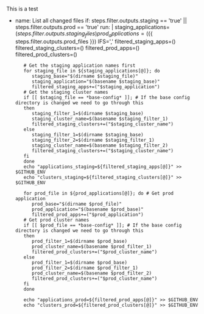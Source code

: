 This is a test

- name: List all changed files
        if: steps.filter.outputs.staging == 'true' || steps.filter.outputs.prod == 'true'
        run: |
         staging_applications=(${{ steps.filter.outputs.staging_files }})
         prod_applications=(${{ steps.filter.outputs.prod_files }})
         IFS=','
         filtered_staging_apps=()
         filtered_staging_clusters=()
         filtered_prod_apps=()
         filtered_prod_clusters=()
         
         # Get the staging application names first
         for staging_file in ${staging_applications[@]}; do
            staging_base="$(dirname $staging_file)"
            staging_application="$(basename $staging_base)"
            filtered_staging_apps+=("$staging_application") 
         # Get the staging cluster names 
         if [[ $staging_file == *base-config* ]]; # If the base config directory is changed we need to go through this
         then
            staging_filter_1=$(dirname $staging_base)
            staging_cluster_name=$(basename $staging_filter_1)
            filtered_staging_clusters+=("$staging_cluster_name")
         else
            staging_filter_1=$(dirname $staging_base)
            staging_filter_2=$(dirname $staging_filter_1)
            staging_cluster_name=$(basename $staging_filter_2)
            filtered_staging_clusters+=("$staging_cluster_name")
         fi
         done
         echo "applications_staging=${filtered_staging_apps[@]}" >> $GITHUB_ENV
         echo "clusters_staging=${filtered_staging_clusters[@]}" >> $GITHUB_ENV
         
         for prod_file in ${prod_applications[@]}; do # Get prod application 
            prod_base="$(dirname $prod_file)"
            prod_application="$(basename $prod_base)"
            filtered_prod_apps+=("$prod_application")  
         # Get prod cluster names
         if [[ $prod_file == *base-config* ]]; # If the base config directory is changed we need to go through this
         then
            prod_filter_1=$(dirname $prod_base)
            prod_cluster_name=$(basename $prod_filter_1)
            filtered_prod_clusters+=("$prod_cluster_name")
         else
            prod_filter_1=$(dirname $prod_base)
            prod_filter_2=$(dirname $prod_filter_1)
            prod_cluster_name=$(basename $prod_filter_2)
            filtered_prod_clusters+=("$prod_cluster_name")
         fi
         done
         
         echo "applications_prod=${filtered_prod_apps[@]}" >> $GITHUB_ENV
         echo "clusters_prod=${filtered_prod_clusters[@]}" >> $GITHUB_ENV
